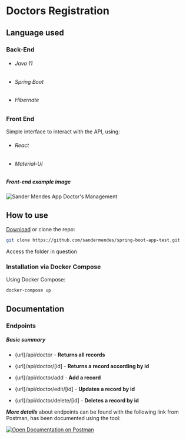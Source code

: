 # Doctors Registration

## Language used

### Back-End

* ###### Java 11
* ###### Spring Boot
* ###### Hibernate

### Front End

Simple interface to interact with the API, using:
* ###### React
* ###### Material-UI

##### Front-end example image
![Sander Mendes App Doctor's Management](https://raw.githubusercontent.com/sandermendes/spring-boot-app-test/master/assets/spring-boot-main-screen-demo.png)

## How to use

[Download](https://github.com/sandermendes/spring-boot-app-test/archive/refs/heads/master.zip) or clone the repo:

```sh
git clone https://github.com/sandermendes/spring-boot-app-test.git
```

Access the folder in question

### Installation via Docker Compose

Using Docker Compose:

```sh
docker-compose up
```

## Documentation

### Endpoints
##### Basic summary

* {url}/api/doctor - **Returns all records**

* {url}/api/doctor/[id] - **Returns a record according by id**

* {url}/api/doctor/add - **Add a record**

* {url}/api/doctor/edit/[id] - **Updates a record by id**

* {url}/api/doctor/delete/[id] - **Deletes a record by id**

***More details*** about endpoints can be found with the following link from Postman,
has been documented using the tool:

[![Open Documentation on Postman](https://raw.githubusercontent.com/sandermendes/app-test/a1823009dc6d2cf8f417c8e578744dcf2068b866/assets/postman-doc-button.svg)](https://www.postman.com/sandercmendes/workspace/sander-workspace/documentation/18173115-24025273-6481-48fd-a015-8d6e40ab97a5)

